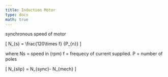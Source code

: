 ```yaml
---
title: Induction Motor
type: docs
math: true  
---
```


synchronous speed of motor 

\[ N_{s} = \frac{120\times f} {P_{n}} \]

where 	Ns = speed in (rpm)
	f  = frequecy of current supplied.
	P  = number of poles
	
\[ N_{slip} = N_{sync}- N_{mech} \]	
	
